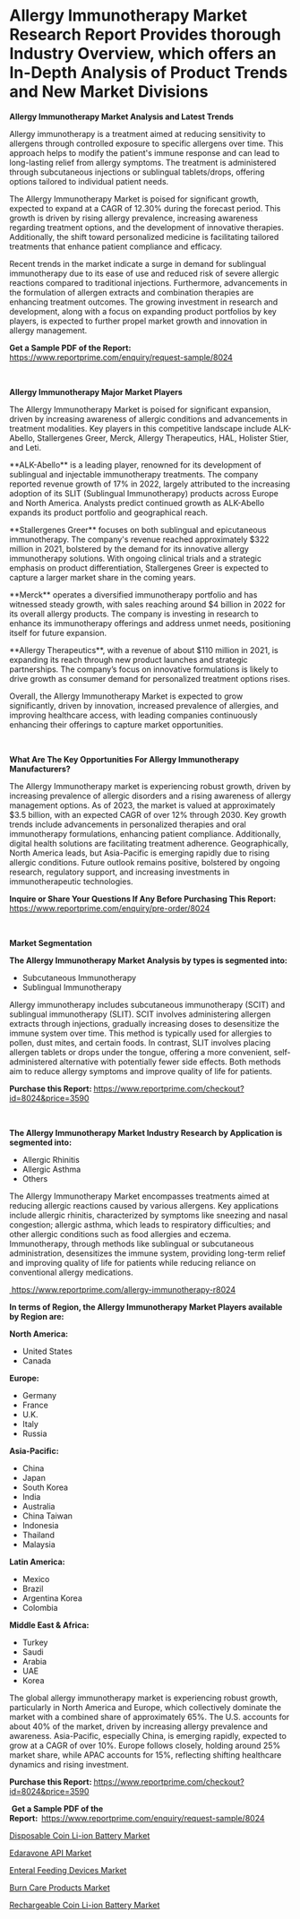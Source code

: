 <p><h1>Allergy Immunotherapy Market Research Report Provides thorough Industry Overview, which offers an In-Depth Analysis of Product Trends and New Market Divisions</h1></p><p><strong>Allergy Immunotherapy Market Analysis and Latest Trends</strong></p>
<p><p>Allergy immunotherapy is a treatment aimed at reducing sensitivity to allergens through controlled exposure to specific allergens over time. This approach helps to modify the patient's immune response and can lead to long-lasting relief from allergy symptoms. The treatment is administered through subcutaneous injections or sublingual tablets/drops, offering options tailored to individual patient needs.</p><p>The Allergy Immunotherapy Market is poised for significant growth, expected to expand at a CAGR of 12.30% during the forecast period. This growth is driven by rising allergy prevalence, increasing awareness regarding treatment options, and the development of innovative therapies. Additionally, the shift toward personalized medicine is facilitating tailored treatments that enhance patient compliance and efficacy.</p><p>Recent trends in the market indicate a surge in demand for sublingual immunotherapy due to its ease of use and reduced risk of severe allergic reactions compared to traditional injections. Furthermore, advancements in the formulation of allergen extracts and combination therapies are enhancing treatment outcomes. The growing investment in research and development, along with a focus on expanding product portfolios by key players, is expected to further propel market growth and innovation in allergy management.</p></p>
<p><strong>Get a Sample PDF of the Report:&nbsp;</strong> <a href="https://www.reportprime.com/enquiry/request-sample/8024">https://www.reportprime.com/enquiry/request-sample/8024</a></p>
<p>&nbsp;</p>
<p><strong>Allergy Immunotherapy Major Market Players</strong></p>
<p><p>The Allergy Immunotherapy Market is poised for significant expansion, driven by increasing awareness of allergic conditions and advancements in treatment modalities. Key players in this competitive landscape include ALK-Abello, Stallergenes Greer, Merck, Allergy Therapeutics, HAL, Holister Stier, and Leti.</p><p>**ALK-Abello** is a leading player, renowned for its development of sublingual and injectable immunotherapy treatments. The company reported revenue growth of 17% in 2022, largely attributed to the increasing adoption of its SLIT (Sublingual Immunotherapy) products across Europe and North America. Analysts predict continued growth as ALK-Abello expands its product portfolio and geographical reach.</p><p>**Stallergenes Greer** focuses on both sublingual and epicutaneous immunotherapy. The company's revenue reached approximately $322 million in 2021, bolstered by the demand for its innovative allergy immunotherapy solutions. With ongoing clinical trials and a strategic emphasis on product differentiation, Stallergenes Greer is expected to capture a larger market share in the coming years.</p><p>**Merck** operates a diversified immunotherapy portfolio and has witnessed steady growth, with sales reaching around $4 billion in 2022 for its overall allergy products. The company is investing in research to enhance its immunotherapy offerings and address unmet needs, positioning itself for future expansion.</p><p>**Allergy Therapeutics**, with a revenue of about $110 million in 2021, is expanding its reach through new product launches and strategic partnerships. The company’s focus on innovative formulations is likely to drive growth as consumer demand for personalized treatment options rises.</p><p>Overall, the Allergy Immunotherapy Market is expected to grow significantly, driven by innovation, increased prevalence of allergies, and improving healthcare access, with leading companies continuously enhancing their offerings to capture market opportunities.</p></p>
<p>&nbsp;</p>
<p><strong>What Are The Key Opportunities For Allergy Immunotherapy Manufacturers?</strong></p>
<p><p>The Allergy Immunotherapy market is experiencing robust growth, driven by increasing prevalence of allergic disorders and a rising awareness of allergy management options. As of 2023, the market is valued at approximately $3.5 billion, with an expected CAGR of over 12% through 2030. Key growth trends include advancements in personalized therapies and oral immunotherapy formulations, enhancing patient compliance. Additionally, digital health solutions are facilitating treatment adherence. Geographically, North America leads, but Asia-Pacific is emerging rapidly due to rising allergic conditions. Future outlook remains positive, bolstered by ongoing research, regulatory support, and increasing investments in immunotherapeutic technologies.</p></p>
<p><strong>Inquire or Share Your Questions If Any Before Purchasing This Report:</strong> <a href="https://www.reportprime.com/enquiry/pre-order/8024">https://www.reportprime.com/enquiry/pre-order/8024</a></p>
<p>&nbsp;</p>
<p><strong>Market Segmentation</strong></p>
<p><strong>The Allergy Immunotherapy Market Analysis by types is segmented into:</strong></p>
<p><ul><li>Subcutaneous Immunotherapy</li><li>Sublingual Immunotherapy</li></ul></p>
<p><p>Allergy immunotherapy includes subcutaneous immunotherapy (SCIT) and sublingual immunotherapy (SLIT). SCIT involves administering allergen extracts through injections, gradually increasing doses to desensitize the immune system over time. This method is typically used for allergies to pollen, dust mites, and certain foods. In contrast, SLIT involves placing allergen tablets or drops under the tongue, offering a more convenient, self-administered alternative with potentially fewer side effects. Both methods aim to reduce allergy symptoms and improve quality of life for patients.</p></p>
<p><strong>Purchase this Report:&nbsp;</strong><a href="https://www.reportprime.com/checkout?id=8024&price=3590">https://www.reportprime.com/checkout?id=8024&price=3590</a></p>
<p>&nbsp;</p>
<p><strong>The Allergy Immunotherapy Market Industry Research by Application is segmented into:</strong></p>
<p><ul><li>Allergic Rhinitis</li><li>Allergic Asthma</li><li>Others</li></ul></p>
<p><p>The Allergy Immunotherapy Market encompasses treatments aimed at reducing allergic reactions caused by various allergens. Key applications include allergic rhinitis, characterized by symptoms like sneezing and nasal congestion; allergic asthma, which leads to respiratory difficulties; and other allergic conditions such as food allergies and eczema. Immunotherapy, through methods like sublingual or subcutaneous administration, desensitizes the immune system, providing long-term relief and improving quality of life for patients while reducing reliance on conventional allergy medications.</p></p>
<p><a href="https://www.reportprime.com/allergy-immunotherapy-r8024">&nbsp;https://www.reportprime.com/allergy-immunotherapy-r8024</a></p>
<p><strong>In terms of Region, the Allergy Immunotherapy Market Players available by Region are:</strong></p>
<p>
    <p> <strong> North America: </strong>
        <ul>
            <li>United States</li>
            <li>Canada</li>
        </ul>
        </p> 
    <p> <strong> Europe: </strong>
        <ul>
            <li>Germany</li>
            <li>France</li>
            <li>U.K.</li>
            <li>Italy</li>
            <li>Russia</li>
        </ul>
        </p> 
    <p> <strong> Asia-Pacific: </strong>
        <ul>
            <li>China</li>
            <li>Japan</li>
            <li>South Korea</li>
            <li>India</li>
            <li>Australia</li>
            <li>China Taiwan</li>
            <li>Indonesia</li>
            <li>Thailand</li>
            <li>Malaysia</li>
        </ul>
        </p> 
    <p> <strong> Latin America: </strong>
        <ul>
            <li>Mexico</li>
            <li>Brazil</li>
            <li>Argentina Korea</li>
            <li>Colombia</li>
        </ul>
        </p> 
    <p> <strong> Middle East & Africa: </strong>
        <ul>
            <li>Turkey</li>
            <li>Saudi</li>
            <li>Arabia</li>
            <li>UAE</li>
            <li>Korea</li>
        </ul>
    </p>
    </p>
<p><p>The global allergy immunotherapy market is experiencing robust growth, particularly in North America and Europe, which collectively dominate the market with a combined share of approximately 65%. The U.S. accounts for about 40% of the market, driven by increasing allergy prevalence and awareness. Asia-Pacific, especially China, is emerging rapidly, expected to grow at a CAGR of over 10%. Europe follows closely, holding around 25% market share, while APAC accounts for 15%, reflecting shifting healthcare dynamics and rising investment.</p></p>
<p><strong>Purchase this Report: </strong><a href="https://www.reportprime.com/checkout?id=8024&price=3590">https://www.reportprime.com/checkout?id=8024&price=3590</a></p>
<p>&nbsp;<strong>Get a Sample PDF of the Report:&nbsp;&nbsp;</strong><a href="https://www.reportprime.com/enquiry/request-sample/8024">https://www.reportprime.com/enquiry/request-sample/8024</a></p>
<p><strong></strong></p>
<p><p><a href="https://medium.com/@m.muhlisin.sin_83756/disposable-coin-li-ion-battery-market-industry-trends-and-forecast-for-period-from-2024-to-2031-f08c2ece1d4f">Disposable Coin Li-ion Battery Market</a></p><p><a href="https://issuu.com/reportprime-2/docs/edaravone-api-market-size-2030.pptx_bd1cd1f420b934">Edaravone API Market</a></p><p><a href="https://github.com/Krish2023na/Market-Research-Report-List-6/blob/main/enteral-feeding-devices-market.md">Enteral Feeding Devices Market</a></p><p><a href="https://www.linkedin.com/pulse/burn-care-products-market-global-regional-analysis-2024-2031-70fkc?trackingId=XJEHXssqRliCzKrUfrj%2Byw%3D%3D">Burn Care Products Market</a></p><p><a href="https://medium.com/@m.muhlisin.sin_83756/strategic-roadmap-global-rechargeable-coin-li-ion-battery-market-insights-and-opportunities-8ed93f88a6af">Rechargeable Coin Li-ion Battery Market</a></p></p>
